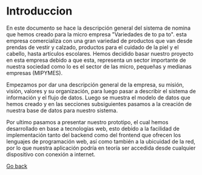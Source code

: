 # Introduccion

En este documento se hace la descripción general del sistema de nomina que hemos creado para la micro empresa "Variedades de to pa to". esta empresa comercializa con una gran variedad de productos que van desde prendas de vestir y calzado, productos para el cuidado de la piel y el cabello, hasta artículos escolares. Hemos decidido basar nuestro proyecto en esta empresa debido a que esta, representa un sector importante de nuestra sociedad como lo es el sector de las micro, pequeñas y medianas empresas (MIPYMES).

Empezamos por dar una descripción general de la empresa, su misión, visión, valores y su organización, para luego pasar a describir el sistema de información y el flujo de datos. Luego se muestra el modelo de datos que hemos creado y en las secciones subsiguientes pasamos a la creación de nuestra base de datos para nuestro sistema.

Por ultimo pasamos a presentar nuestro prototipo, el cual hemos desarrollado en base a tecnologías web, esto debido a la facilidad de implementación tanto del backend como del frontend que ofrecen los lenguajes de programación web, así como también a la ubicuidad de la red, por lo que nuestra aplicación podría en teoría ser accedida desde cualquier dispositivo con conexión a internet.

[Go back](../README.md)

